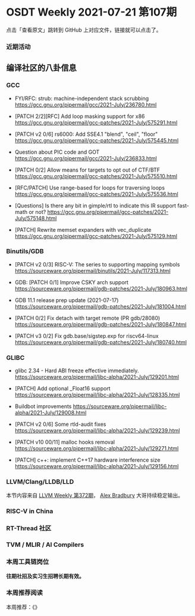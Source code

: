 # OSDT Weekly 2021-07-21 第107期

点击「查看原文」跳转到 GitHub 上对应文件，链接就可以点击了。

### 近期活动

## 编译社区的八卦信息

### GCC

- FYI/RFC: strub: machine-independent stack scrubbing
  https://gcc.gnu.org/pipermail/gcc/2021-July/236780.html

- [PATCH 2/2][RFC] Add loop masking support for x86
  https://gcc.gnu.org/pipermail/gcc-patches/2021-July/575291.html

- [PATCH v2 0/6] rs6000: Add SSE4.1 "blend", "ceil", "floor"
  https://gcc.gnu.org/pipermail/gcc-patches/2021-July/575445.html

- Question about PIC code and GOT
  https://gcc.gnu.org/pipermail/gcc/2021-July/236833.html

- [PATCH 0/2] Allow means for targets to opt out of CTF/BTF
  https://gcc.gnu.org/pipermail/gcc-patches/2021-July/575510.html

- [RFC/PATCH] Use range-based for loops for traversing loops
  https://gcc.gnu.org/pipermail/gcc-patches/2021-July/575536.html

- [Questions] Is there any bit in gimple/rtl to indicate this IR support fast-math or not?
  https://gcc.gnu.org/pipermail/gcc-patches/2021-July/575148.html

- [PATCH] Rewrite memset expanders with vec_duplicate
  https://gcc.gnu.org/pipermail/gcc-patches/2021-July/575129.html

### Binutils/GDB

- [PATCH v2 0/3] RISC-V: The series to supporting mapping symbols
  https://sourceware.org/pipermail/binutils/2021-July/117313.html

- GDB: [PATCH 0/1] Improve CSKY arch support
  https://sourceware.org/pipermail/gdb-patches/2021-July/180963.html

- GDB 11.1 release prep update (2021-07-17)
  https://sourceware.org/pipermail/gdb-patches/2021-July/181004.html

- [PATCH 0/2] Fix detach with target remote (PR gdb/28080)
  https://sourceware.org/pipermail/gdb-patches/2021-July/180847.html

- [PATCH v3 0/2] Fix gdb.base/sigstep.exp for riscv64-linux
  https://sourceware.org/pipermail/gdb-patches/2021-July/180740.html

### GLIBC

- glibc 2.34 - Hard ABI freeze effective immediately.
  https://sourceware.org/pipermail/libc-alpha/2021-July/129201.html

- [PATCH] Add optional _Float16 support
  https://sourceware.org/pipermail/libc-alpha/2021-July/128335.html

- Buildbot improvements
  https://sourceware.org/pipermail/libc-alpha/2021-July/129008.html

- [PATCH v2 0/6] Some rtld-audit fixes
  https://sourceware.org/pipermail/libc-alpha/2021-July/129239.html

- [PATCH v10 00/11] malloc hooks removal
  https://sourceware.org/pipermail/libc-alpha/2021-July/129271.html

- [PATCH] c++: implement C++17 hardware interference size
  https://sourceware.org/pipermail/libc-alpha/2021-July/129156.html

### LLVM/Clang/LLDB/LLD

本节内容来自 [LLVM Weekly 第372期](http://llvmweekly.org/issue/372)，
[Alex Bradbury](https://www.linkedin.com/in/alex-bradbury/) 大哥持续稳定输出。

### RISC-V in China

### RT-Thread 社区



### TVM / MLIR / AI Compilers

### 本周工具链岗位

**往期社招及实习生招聘长期有效。**

### 本周推荐阅读

本周推荐：《》

